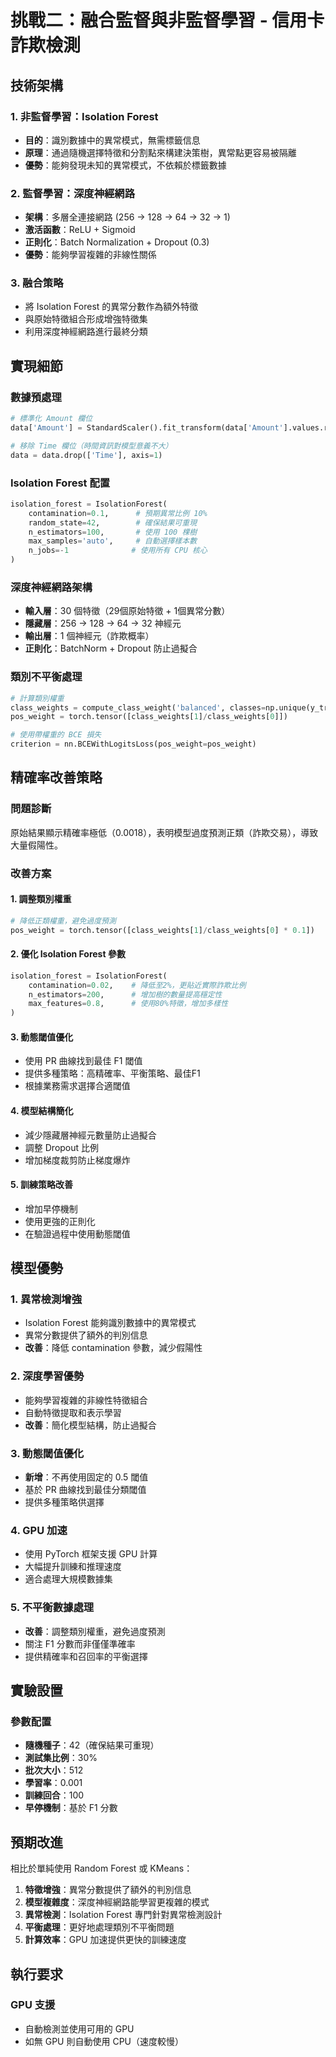 # 挑戰二：融合監督與非監督學習 - 信用卡詐欺檢測

## 技術架構

### 1. 非監督學習：Isolation Forest
- **目的**：識別數據中的異常模式，無需標籤信息
- **原理**：通過隨機選擇特徵和分割點來構建決策樹，異常點更容易被隔離
- **優勢**：能夠發現未知的異常模式，不依賴於標籤數據

### 2. 監督學習：深度神經網路
- **架構**：多層全連接網路 (256 → 128 → 64 → 32 → 1)
- **激活函數**：ReLU + Sigmoid
- **正則化**：Batch Normalization + Dropout (0.3)
- **優勢**：能夠學習複雜的非線性關係

### 3. 融合策略
- 將 Isolation Forest 的異常分數作為額外特徵
- 與原始特徵組合形成增強特徵集
- 利用深度神經網路進行最終分類

## 實現細節

### 數據預處理
```python
# 標準化 Amount 欄位
data['Amount'] = StandardScaler().fit_transform(data['Amount'].values.reshape(-1, 1))

# 移除 Time 欄位（時間資訊對模型意義不大）
data = data.drop(['Time'], axis=1)
```

### Isolation Forest 配置
```python
isolation_forest = IsolationForest(
    contamination=0.1,      # 預期異常比例 10%
    random_state=42,        # 確保結果可重現
    n_estimators=100,       # 使用 100 棵樹
    max_samples='auto',     # 自動選擇樣本數
    n_jobs=-1              # 使用所有 CPU 核心
)
```

### 深度神經網路架構
- **輸入層**：30 個特徵（29個原始特徵 + 1個異常分數）
- **隱藏層**：256 → 128 → 64 → 32 神經元
- **輸出層**：1 個神經元（詐欺概率）
- **正則化**：BatchNorm + Dropout 防止過擬合

### 類別不平衡處理
```python
# 計算類別權重
class_weights = compute_class_weight('balanced', classes=np.unique(y_train), y=y_train)
pos_weight = torch.tensor([class_weights[1]/class_weights[0]])

# 使用帶權重的 BCE 損失
criterion = nn.BCEWithLogitsLoss(pos_weight=pos_weight)
```

## 精確率改善策略

### 問題診斷
原始結果顯示精確率極低（0.0018），表明模型過度預測正類（詐欺交易），導致大量假陽性。

### 改善方案

#### 1. 調整類別權重
```python
# 降低正類權重，避免過度預測
pos_weight = torch.tensor([class_weights[1]/class_weights[0] * 0.1])
```

#### 2. 優化 Isolation Forest 參數
```python
isolation_forest = IsolationForest(
    contamination=0.02,    # 降低至2%，更貼近實際詐欺比例
    n_estimators=200,      # 增加樹的數量提高穩定性
    max_features=0.8,      # 使用80%特徵，增加多樣性
)
```

#### 3. 動態閾值優化
- 使用 PR 曲線找到最佳 F1 閾值
- 提供多種策略：高精確率、平衡策略、最佳F1
- 根據業務需求選擇合適閾值

#### 4. 模型結構簡化
- 減少隱藏層神經元數量防止過擬合
- 調整 Dropout 比例
- 增加梯度裁剪防止梯度爆炸

#### 5. 訓練策略改善
- 增加早停機制
- 使用更強的正則化
- 在驗證過程中使用動態閾值

## 模型優勢

### 1. 異常檢測增強
- Isolation Forest 能夠識別數據中的異常模式
- 異常分數提供了額外的判別信息
- **改善**：降低 contamination 參數，減少假陽性

### 2. 深度學習優勢
- 能夠學習複雜的非線性特徵組合
- 自動特徵提取和表示學習
- **改善**：簡化模型結構，防止過擬合

### 3. 動態閾值優化
- **新增**：不再使用固定的 0.5 閾值
- 基於 PR 曲線找到最佳分類閾值
- 提供多種策略供選擇

### 4. GPU 加速
- 使用 PyTorch 框架支援 GPU 計算
- 大幅提升訓練和推理速度
- 適合處理大規模數據集

### 5. 不平衡數據處理
- **改善**：調整類別權重，避免過度預測
- 關注 F1 分數而非僅僅準確率
- 提供精確率和召回率的平衡選擇

## 實驗設置

### 參數配置
- **隨機種子**：42（確保結果可重現）
- **測試集比例**：30%
- **批次大小**：512
- **學習率**：0.001
- **訓練回合**：100
- **早停機制**：基於 F1 分數


## 預期改進

相比於單純使用 Random Forest 或 KMeans：

1. **特徵增強**：異常分數提供了額外的判別信息
2. **模型複雜度**：深度神經網路能學習更複雜的模式
3. **異常檢測**：Isolation Forest 專門針對異常檢測設計
4. **平衡處理**：更好地處理類別不平衡問題
5. **計算效率**：GPU 加速提供更快的訓練速度

## 執行要求

### GPU 支援
- 自動檢測並使用可用的 GPU
- 如無 GPU 則自動使用 CPU（速度較慢）